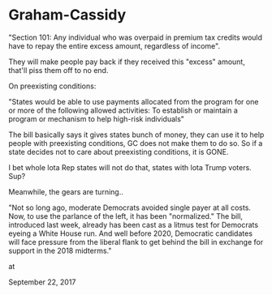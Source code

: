 # Graham-Cassidy


"Section 101: Any individual who was overpaid in premium tax credits would have to repay the entire excess amount, regardless of income".



They will make people pay back if they received this "excess" amount, that'll piss them off to no end. 



On preexisting conditions: 




"States would be able to use payments allocated from the program for one or more of the following allowed activities: To establish or maintain a program or mechanism to help high-risk individuals"




The bill basically says it gives states bunch of money, they can use it to help people with preexisting conditions, GC does not make them to do so. So if a state decides not to care about preexisting conditions, it is GONE. 



I bet whole lota Rep states will not do that, states with lota Trump voters. Sup?



Meanwhile, the gears are turning..



"Not so long ago, moderate Democrats avoided single payer at all costs. Now, to use the parlance of the left, it has been "normalized." The bill, introduced last week, already has been cast as a litmus test for Democrats eyeing a White House run. And well before 2020, Democratic candidates will face pressure from the liberal flank to get behind the bill in exchange for support in the 2018 midterms."










at

September 22, 2017















